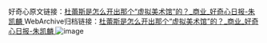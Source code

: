 好奇心原文链接：[杜蕾斯是怎么开出那个“虚拟美术馆”的？_商业_好奇心日报-朱凯麟 ](https://www.qdaily.com/articles/10351.html)
WebArchive归档链接：[杜蕾斯是怎么开出那个“虚拟美术馆”的？_商业_好奇心日报-朱凯麟 ](http://web.archive.org/web/20181006063356/http://www.qdaily.com:80/articles/10351.html)
![image](http://ww3.sinaimg.cn/large/007d5XDply1g3vwfv5s01j30u03dqb29)